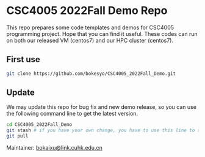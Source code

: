 # CSC4005 2022Fall Demo Repo

This repo prepares some code templates and demos for CSC4005 programming project. Hope that you can find it useful. These codes can run on both our released VM (centos7) and our HPC cluster (centos7).


## First use

```bash
git clone https://github.com/bokesyo/CSC4005_2022Fall_Demo.git
```

## Update

We may update this repo for bug fix and new demo release, so you can use the following command line to get the latest version.

```bash
cd CSC4005_2022Fall_Demo
git stash # if you have your own change, you have to use this line to store your change first
git pull
```

Maintainer: bokaixu@link.cuhk.edu.cn


